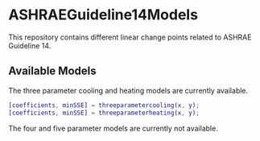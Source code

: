 # ASHRAEGuideline14Models
This repository contains different linear change points related to ASHRAE Guideline 14. 

## Available Models 

The three parameter cooling and heating models are currently available.

```Matlab
[coefficients, minSSE] = threeparametercooling(x, y);
[coefficients, minSSE] = threeparameterheating(x, y);
```

The four and five parameter models are currently not available.
